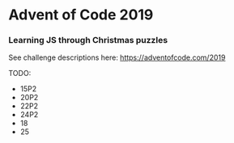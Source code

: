 # Advent of Code 2019

### Learning JS through Christmas puzzles

See challenge descriptions here: https://adventofcode.com/2019

TODO: 

- 15P2
- 20P2
- 22P2
- 24P2
- 18
- 25
